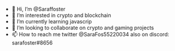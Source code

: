 - 👋 Hi, I’m @Saraffoster
- 👀 I’m interested in crypto and blockchain
- 🌱 I’m currently learning javascrip
- 💞️ I’m looking to collaborate on crypto and gaming projects
- 📫 How to reach me twitter @SaraFos55220034 also on discord: sarafoster#8656


<!---
Saraffoster/Saraffoster is a ✨ special ✨ repository because its `README.md` (this file) appears on your GitHub profile.
You can click the Preview link to take a look at your changes.
--->
